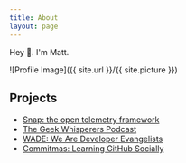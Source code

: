 ```yaml
---
title: About
layout: page
---
```

Hey 👋. I'm Matt.

![Profile Image]({{ site.url }}/{{ site.picture }})


<h2>Projects</h2>

<ul>
	<li><a href="http://snap-telemetry.io">Snap: the open telemetry framework</a></li>
	<li><a href="http://geek-whisperers.com/">The Geek Whisperers Podcast</a></li>
	<li><a href="https://evangelistcollective.github.io">WADE: We Are Developer Evangelists</a></li>
	<li><a href="https://github.com/commitmas">Commitmas: Learning GitHub Socially</a></li>
</ul>
